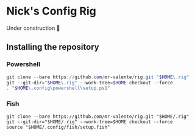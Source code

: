 # Nick's Config Rig
Under construction 🚧

## Installing the repository

### Powershell

```powershell
git clone --bare https://github.com/mr-valente/rig.git "$HOME\.rig"
git --git-dir="$HOME\.rig" --work-tree=$HOME checkout --force
. "$HOME\.config\powershell\setup.ps1"
```

### Fish

```fish
git clone --bare https://github.com/mr-valente/rig.git "$HOME/.rig"
git --git-dir="$HOME/.rig" --work-tree=$HOME checkout --force
source "$HOME/.config/fish/setup.fish"
```
  